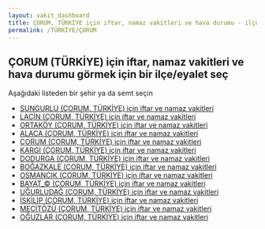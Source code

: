 ```yaml
---
layout: vakit_dashboard
title: ÇORUM, TÜRKİYE için iftar, namaz vakitleri ve hava durumu - ilçe/eyalet seç
permalink: /TÜRKİYE/ÇORUM
---
```


## ÇORUM (TÜRKİYE) için iftar, namaz vakitleri ve hava durumu  görmek için bir ilçe/eyalet seç

Aşağıdaki listeden bir şehir ya da semt seçin

* [SUNGURLU (ÇORUM, TÜRKİYE) için iftar ve namaz vakitleri](/TÜRKİYE/ÇORUM/SUNGURLU)
* [LAÇİN (ÇORUM, TÜRKİYE) için iftar ve namaz vakitleri](/TÜRKİYE/ÇORUM/LAÇİN)
* [ORTAKÖY (ÇORUM, TÜRKİYE) için iftar ve namaz vakitleri](/TÜRKİYE/ÇORUM/ORTAKÖY)
* [ALACA (ÇORUM, TÜRKİYE) için iftar ve namaz vakitleri](/TÜRKİYE/ÇORUM/ALACA)
* [ÇORUM (ÇORUM, TÜRKİYE) için iftar ve namaz vakitleri](/TÜRKİYE/ÇORUM/ÇORUM)
* [KARGI (ÇORUM, TÜRKİYE) için iftar ve namaz vakitleri](/TÜRKİYE/ÇORUM/KARGI)
* [DODURGA (ÇORUM, TÜRKİYE) için iftar ve namaz vakitleri](/TÜRKİYE/ÇORUM/DODURGA)
* [BOĞAZKALE (ÇORUM, TÜRKİYE) için iftar ve namaz vakitleri](/TÜRKİYE/ÇORUM/BOĞAZKALE)
* [OSMANCIK (ÇORUM, TÜRKİYE) için iftar ve namaz vakitleri](/TÜRKİYE/ÇORUM/OSMANCIK)
* [BAYAT_© (ÇORUM, TÜRKİYE) için iftar ve namaz vakitleri](/TÜRKİYE/ÇORUM/BAYAT_©)
* [UĞURLUDAĞ (ÇORUM, TÜRKİYE) için iftar ve namaz vakitleri](/TÜRKİYE/ÇORUM/UĞURLUDAĞ)
* [İSKİLİP (ÇORUM, TÜRKİYE) için iftar ve namaz vakitleri](/TÜRKİYE/ÇORUM/İSKİLİP)
* [MECİTÖZÜ (ÇORUM, TÜRKİYE) için iftar ve namaz vakitleri](/TÜRKİYE/ÇORUM/MECİTÖZÜ)
* [OĞUZLAR (ÇORUM, TÜRKİYE) için iftar ve namaz vakitleri](/TÜRKİYE/ÇORUM/OĞUZLAR)

<script type="text/javascript">
  var GLOBAL_COUNTRY = 'TÜRKİYE';
  var GLOBAL_CITY = 'ÇORUM';
  var GLOBAL_STATE = 'ÇORUM';
</script>
